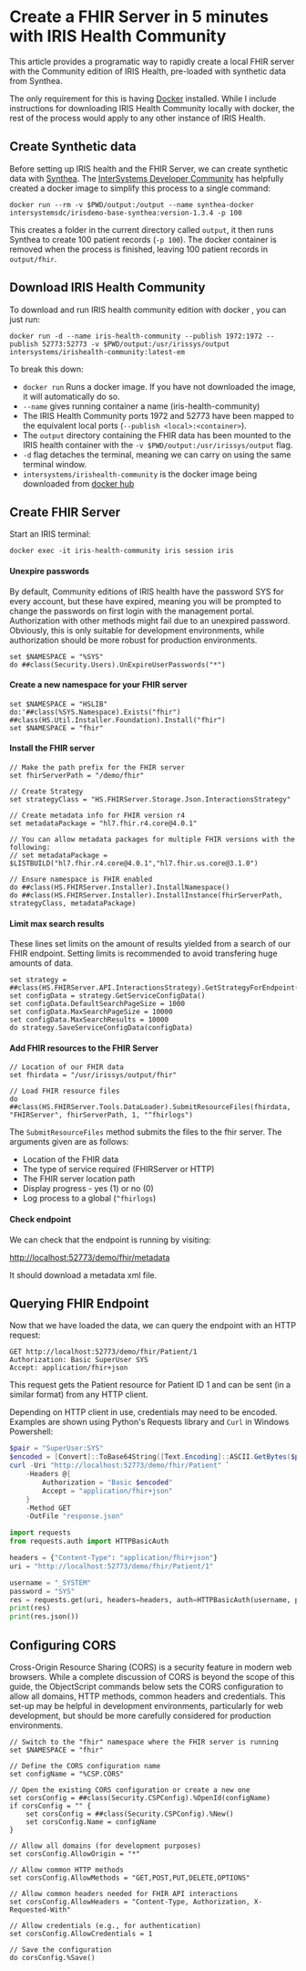 # Create a FHIR Server in 5 minutes with IRIS Health Community

This article provides a programatic way to rapidly create a local FHIR server with the Community edition of IRIS Health, pre-loaded with synthetic data from Synthea. 

The only requirement for this is having [Docker](https://www.docker.com/) installed. While I include instructions for downloading IRIS Health Community locally with docker, the rest of the process would apply to any other instance of IRIS Health.

## Create Synthetic data

Before setting up IRIS health and the FHIR Server, we can create synthetic data with [Synthea](https://synthetichealth.github.io/synthea/). The [InterSystems Developer Community](https://github.com/intersystems-community/irisdemo-base-synthea/tree/master) has helpfully created a docker image to simplify this process to a single command:

```
docker run --rm -v $PWD/output:/output --name synthea-docker intersystemsdc/irisdemo-base-synthea:version-1.3.4 -p 100
```

This creates a folder in the current directory called `output`, it then runs Synthea to create 100 patient records (`-p 100`). The docker container is removed when the process is finished, leaving 100 patient records in `output/fhir`.

## Download IRIS Health Community

To download and run IRIS health community edition with docker , you can just run: 
```
docker run -d --name iris-health-community --publish 1972:1972 --publish 52773:52773 -v $PWD/output:/usr/irissys/output intersystems/irishealth-community:latest-em
```

To break this down:

- `docker run` Runs a docker image. If you have not downloaded the image, it will automatically do so. 
- `--name` gives running container a name (iris-health-community) 
- The IRIS Health Community ports 1972 and 52773 have been mapped to the equivalent local ports (`--publish <local>:<container>`).
- The `output` directory containing the FHIR data has been mounted to the IRIS health container with the `-v $PWD/output:/usr/irissys/output` flag. 
- `-d` flag detaches the terminal, meaning we can carry on using the same terminal window.
- `intersystems/irishealth-community` is the docker image being downloaded from [docker hub](https://hub.docker.com/r/intersystems/iris-ml-community)



## Create FHIR Server

Start an IRIS terminal: 

```
docker exec -it iris-health-community iris session iris
``` 

#### Unexpire passwords

By default, Community editions of IRIS health have the password SYS for every account, but these have expired, meaning you will be prompted to change the passwords on first login with the management portal. Authorization with other methods might fail due to an unexpired password. Obviously, this is only suitable for development environments, while authorization should be more robust for production environments.

```
set $NAMESPACE = "%SYS"
do ##class(Security.Users).UnExpireUserPasswords("*")
```


#### Create a new namespace for your FHIR server


```
set $NAMESPACE = "HSLIB"
do:'##class(%SYS.Namespace).Exists("fhir") ##class(HS.Util.Installer.Foundation).Install("fhir")
set $NAMESPACE = "fhir"
```

#### Install the FHIR server

```
// Make the path prefix for the FHIR server
set fhirServerPath = "/demo/fhir"

// Create Strategy 
set strategyClass = "HS.FHIRServer.Storage.Json.InteractionsStrategy"

// Create metadata info for FHIR version r4
set metadataPackage = "hl7.fhir.r4.core@4.0.1"

// You can allow metadata packages for multiple FHIR versions with the following: 
// set metadataPackage = $LISTBUILD("hl7.fhir.r4.core@4.0.1","hl7.fhir.us.core@3.1.0")

// Ensure namespace is FHIR enabled
do ##class(HS.FHIRServer.Installer).InstallNamespace()
do ##class(HS.FHIRServer.Installer).InstallInstance(fhirServerPath, strategyClass, metadataPackage)
```

#### Limit max search results

These lines set limits on the amount of results yielded from a search of our FHIR endpoint. Setting limits is recommended to avoid transfering huge amounts of data.

```
set strategy = ##class(HS.FHIRServer.API.InteractionsStrategy).GetStrategyForEndpoint(fhirServerPath)
set configData = strategy.GetServiceConfigData()
set configData.DefaultSearchPageSize = 1000
set configData.MaxSearchPageSize = 10000
set configData.MaxSearchResults = 10000
do strategy.SaveServiceConfigData(configData)
```

#### Add FHIR resources to the FHIR Server
```
// Location of our FHIR data
set fhirdata = "/usr/irissys/output/fhir"

// Load FHIR resource files
do ##class(HS.FHIRServer.Tools.DataLoader).SubmitResourceFiles(fhirdata, "FHIRServer", fhirServerPath, 1, "^fhirlogs")
```
The `SubmitResourceFiles` method submits the files to the fhir server. The arguments given are as follows: 
 - Location of the FHIR data
 - The type of service required (FHIRServer or HTTP)
 - The FHIR server location path
 - Display progress - yes (1) or no (0)
 - Log process to a global (`^fhirlogs`)


#### Check endpoint

We can check that the endpoint is running by visiting: 

[http://localhost:52773/demo/fhir/metadata](http://localhost:52773/demo/fhir/metadata)

It should download a metadata xml file.

## Querying FHIR Endpoint

Now that we have loaded the data, we can query the endpoint with an HTTP request: 

```http
GET http://localhost:52773/demo/fhir/Patient/1
Authorization: Basic SuperUser SYS
Accept: application/fhir+json
```

This request gets the Patient resource for Patient ID 1 and can be sent (in a similar format) from any HTTP client.

Depending on HTTP client in use, credentials may need to be encoded. Examples are shown using Python's Requests library and `Curl` in Windows Powershell:

```Powershell
$pair = "SuperUser:SYS"
$encoded = [Convert]::ToBase64String([Text.Encoding]::ASCII.GetBytes($pair))
curl -Uri "http://localhost:52773/demo/fhir/Patient" `
    -Headers @{
        Authorization = "Basic $encoded"
        Accept = "application/fhir+json"
    } 
    -Method GET 
    -OutFile "response.json"
```

```python
import requests
from requests.auth import HTTPBasicAuth

headers = {"Content-Type": "application/fhir+json"}
uri = "http://localhost:52773/demo/fhir/Patient/1"

username = "_SYSTEM"
password = "SYS"
res = requests.get(uri, headers=headers, auth=HTTPBasicAuth(username, password))
print(res)
print(res.json())
```

## Configuring CORS

Cross-Origin Resource Sharing (CORS) is a security feature in modern web browsers. While a complete discussion of CORS is beyond the scope of this guide, the ObjectScript commands below sets the CORS configuration to allow all domains, HTTP methods, common headers and credentials. This set-up may be helpful in development environments, particularly for web development, but should be more carefully considered for production environments. 

```
// Switch to the "fhir" namespace where the FHIR server is running
set $NAMESPACE = "fhir"

// Define the CORS configuration name
set configName = "%CSP.CORS"

// Open the existing CORS configuration or create a new one
set corsConfig = ##class(Security.CSPConfig).%OpenId(configName)
if corsConfig = "" {
    set corsConfig = ##class(Security.CSPConfig).%New()
    set corsConfig.Name = configName
}

// Allow all domains (for development purposes)
set corsConfig.AllowOrigin = "*"

// Allow common HTTP methods
set corsConfig.AllowMethods = "GET,POST,PUT,DELETE,OPTIONS"

// Allow common headers needed for FHIR API interactions
set corsConfig.AllowHeaders = "Content-Type, Authorization, X-Requested-With"

// Allow credentials (e.g., for authentication)
set corsConfig.AllowCredentials = 1

// Save the configuration
do corsConfig.%Save()
```